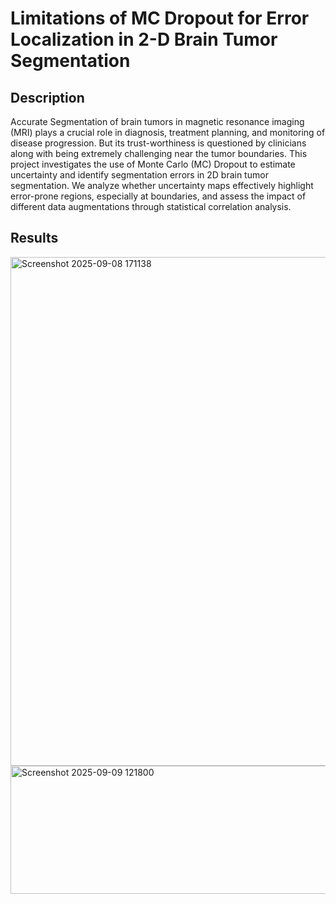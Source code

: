# Limitations of MC Dropout for Error Localization in 2-D Brain Tumor Segmentation 

## Description
Accurate Segmentation of brain tumors in magnetic resonance imaging (MRI) plays a crucial role in diagnosis, treatment planning, and monitoring of disease progression. But its trust-worthiness is questioned by clinicians along with being extremely challenging near the tumor boundaries. This project investigates the use of Monte Carlo (MC) Dropout to estimate uncertainty and identify segmentation errors in 2D brain tumor segmentation. We analyze whether uncertainty maps effectively highlight error-prone regions, especially at boundaries, and assess the impact of different data augmentations through statistical correlation analysis.

## Results

<img width="721" height="814" alt="Screenshot 2025-09-08 171138" align="center" src="https://github.com/user-attachments/assets/e095c65e-fd22-4327-bc18-6b40559920f0" />
<br>
<img width="651" height="205" alt="Screenshot 2025-09-09 121800" src="https://github.com/user-attachments/assets/24ac2f9f-67a9-48e3-bee8-64732bb5a012" />
